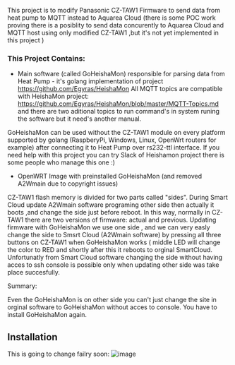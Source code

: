 
This project is to modify Panasonic CZ-TAW1 Firmware to send data from heat pump to MQTT instead to Aquarea Cloud (there is some POC work proving there is a posiblity to send data concurently to Aquarea Cloud and MQTT host using only modified CZ-TAW1 ,but it's not yet implemented in this project )

### This Project Contains:

- Main software (called GoHeishaMon) responsible for parsing data from Heat Pump - it's golang implementation of project https://github.com/Egyras/HeishaMon 
All MQTT topics are compatible with HeishaMon project: https://github.com/Egyras/HeishaMon/blob/master/MQTT-Topics.md
and there are two aditional topics to run command's in system runing the software but it need's another manual.

GoHeishaMon can be used without the CZ-TAW1 module on every platform supported by golang (RaspberyPi, Windows, Linux, OpenWrt routers for example) after connecting it to Heat Pump over rs232-ttl interface.
If you need help with this project you can try Slack of Heishamon project there is some people who manage this one :)

- OpenWRT Image with preinstalled GoHeishaMon (and removed A2Wmain due to copyright issues) 

CZ-TAW1 flash memory is divided for two parts called "sides". During Smart Cloud update A2Wmain software programing other side then actually it boots ,and change the side just before reboot. In this way, normally in CZ-TAW1 there are two versions of firmware: actual and previous.
Updating firmware with GoHeishaMon we use one side , and we can very easly change the side to Smsrt Cloud (A2Wmain software) by pressing all three buttons on CZ-TAW1 when GoHeishaMon works ( middle LED will change the color to RED and shortly after this it reboots to orginal SmartCloud.
Unfortunatly from Smart Cloud software changing the side without having acces to ssh console is possible only when updating other side was take place succesfully.

Summary: 

Even the GoHeishaMon is on other side you can't just change the site in orginal software to GoHeishaMon without acces to console. You have to install GoHeishaMon again. 

## Installation

This is going to change failry soon:
![image](https://user-images.githubusercontent.com/1310239/140833286-01c950ae-a072-4c7f-8952-7a1e2b648e8e.png)
